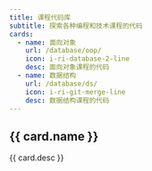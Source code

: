```yaml
---
title: 课程代码库
subtitle: 探索各种编程和技术课程的代码
cards:
  - name: 面向对象
    url: /database/oop/
    icon: i-ri-database-2-line
    desc: 面向对象课程的代码
  - name: 数据结构
    url: /database/ds/
    icon: i-ri-git-merge-line
    desc: 数据结构课程的代码
---
```


<script setup lang="ts">
import { useFrontmatter } from 'valaxy/client'
const frontmatter = useFrontmatter()
</script>

<div class="p-4 sm:p-8 mt-16 max-w-screen-lg mx-auto">
  <div class="grid grid-cols-2 lg:grid-cols-3 gap-6">
    <a
      v-for="card in frontmatter.cards"
      :key="card.name"
      :href="card.url"
      class="course-hub-card block p-6 rounded-xl bg-gray-50 dark:bg-gray-800/50 shadow-sm hover:shadow-xl transition-all duration-300 min-h-48"
    >
      <div class="flex items-center gap-x-4">
        <div v-if="card.icon" class="w-12 h-12 flex items-center justify-center bg-gray-100 dark:bg-gray-700/50 rounded-lg">
          <div :class="card.icon" class="text-3xl text-gray-600 dark:text-gray-200" />
        </div>
        <h2 class="text-xl font-bold">
          {{ card.name }}
        </h2>
      </div>
      <p class="text-sm text-gray-500 mt-4">
        {{ card.desc }}
      </p>
    </a>
  </div>
</div>